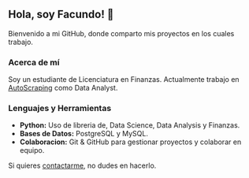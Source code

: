 ## Hola, soy Facundo! 👋
 
 Bienvenido a mi GitHub, donde comparto mis proyectos en los cuales trabajo. 
 
 ### Acerca de mí

 Soy un estudiante de Licenciatura en Finanzas. Actualmente trabajo en [AutoScraping](https://github.com/AutoScraping) como Data Analyst.
 
 ### Lenguajes y Herramientas
 - **Python:** Uso de libreria de, Data Science, Data Analysis y Finanzas.
 - **Bases de Datos:** PostgreSQL y MySQL.
 - **Colaboracion:** Git & GitHub para gestionar proyectos y colaborar en equipo.

Si quieres [contactarme](https://www.linkedin.com/in/facundolotobattan/), no dudes en hacerlo. 


